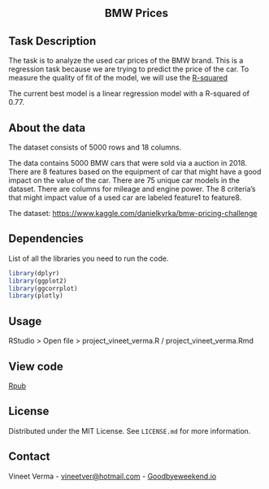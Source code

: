 <h2 align="center"> BMW Prices </h2>

## Task Description

The task is to analyze the used car prices of the BMW brand. This is a regression task because we are trying to 
predict the price of the car. To measure the quality of fit of the model, we will use the [R-squared](https://en.wikipedia.org/wiki/Coefficient_of_determination) 

The current best model is a linear regression model with a R-squared of 0.77.

## About the data

The dataset consists of 5000 rows and 18 columns.

The data contains 5000 BMW cars that were sold via a auction in 2018. There are 8 features based on the equipment of car that might have a good impact on the value of the car. There are 75 unique car models in the dataset. There are columns for mileage and engine power. The 8 criteria’s that might impact value of a used car are labeled feature1 to feature8.

The dataset: https://www.kaggle.com/danielkyrka/bmw-pricing-challenge

## Dependencies

List of all the libraries you need to run the code.

  ```r
library(dplyr)
library(ggplot2)
library(ggcorrplot)
library(plotly)
  ```

## Usage

RStudio > Open file > project_vineet_verma.R / project_vineet_verma.Rmd

## View code

[Rpub](https://rpubs.com/vineetver/902917)

## License

Distributed under the MIT License. See `LICENSE.md` for more information.

## Contact

Vineet Verma - vineetver@hotmail.com - [Goodbyeweekend.io](https://www.goodbyeweekend.io/)
